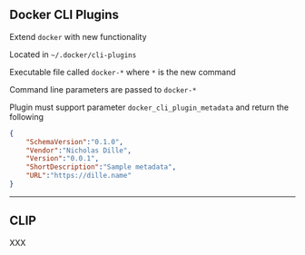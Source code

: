## Docker CLI Plugins

Extend `docker` with new functionality

Located in `~/.docker/cli-plugins`

Executable file called `docker-*` where `*` is the new command

Command line parameters are passed to `docker-*`

Plugin must support parameter `docker_cli_plugin_metadata` and return the following

```json
{
    "SchemaVersion":"0.1.0",
    "Vendor":"Nicholas Dille",
    "Version":"0.0.1",
    "ShortDescription":"Sample metadata",
    "URL":"https://dille.name"
}
```

---

## CLIP

XXX